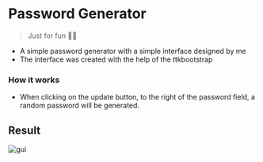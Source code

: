 <h1>Password Generator</h1>

> Just for fun 🧑‍🎓

+ A simple password generator with a simple interface designed by me
+ The interface was created with the help of the ttkbootstrap 

### How it works
+ When clicking on the update button, to the right of the password field, a random password will be generated.


## Result
![gui](https://user-images.githubusercontent.com/72349836/220164938-e6186aea-c0ea-44c1-b1a9-86ab592b410c.png)
